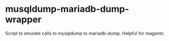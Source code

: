 # musqldump-mariadb-dump-wrapper
Script to emulate calls to mysqldump to mariadb-dump. Helpful for magento 
